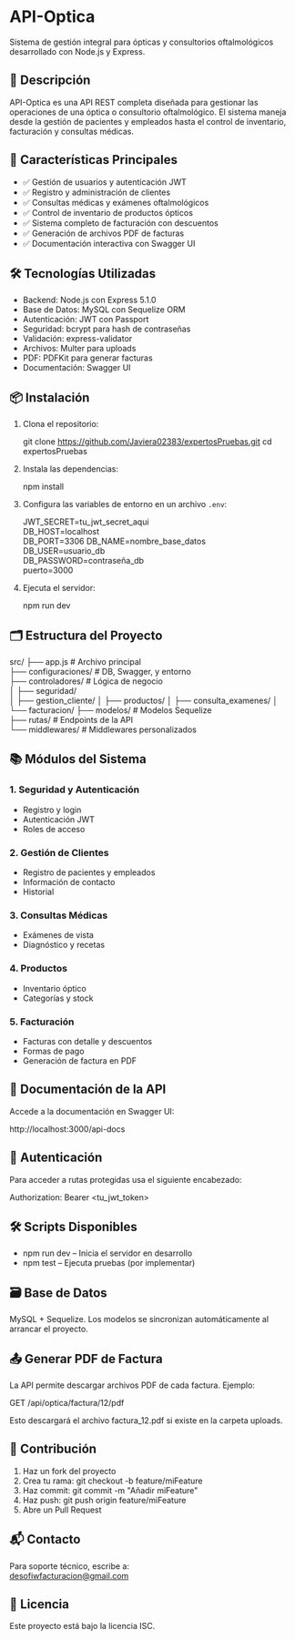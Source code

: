 # API-Optica

Sistema de gestión integral para ópticas y consultorios oftalmológicos desarrollado con Node.js y Express.

## 📌 Descripción

API-Optica es una API REST completa diseñada para gestionar las operaciones de una óptica o consultorio oftalmológico. El sistema maneja desde la gestión de pacientes y empleados hasta el control de inventario, facturación y consultas médicas.

## 🚀 Características Principales

- ✅ Gestión de usuarios y autenticación JWT
- ✅ Registro y administración de clientes
- ✅ Consultas médicas y exámenes oftalmológicos
- ✅ Control de inventario de productos ópticos
- ✅ Sistema completo de facturación con descuentos
- ✅ Generación de archivos PDF de facturas
- ✅ Documentación interactiva con Swagger UI

## 🛠️ Tecnologías Utilizadas

- Backend: Node.js con Express 5.1.0
- Base de Datos: MySQL con Sequelize ORM
- Autenticación: JWT con Passport
- Seguridad: bcrypt para hash de contraseñas
- Validación: express-validator
- Archivos: Multer para uploads
- PDF: PDFKit para generar facturas
- Documentación: Swagger UI

## 📦 Instalación

1. Clona el repositorio:

   git clone https://github.com/Javiera02383/expertosPruebas.git
   cd expertosPruebas

2. Instala las dependencias:

   npm install

3. Configura las variables de entorno en un archivo `.env`:

   JWT_SECRET=tu_jwt_secret_aqui  
   DB_HOST=localhost  
   DB_PORT=3306
   DB_NAME=nombre_base_datos  
   DB_USER=usuario_db  
   DB_PASSWORD=contraseña_db  
   puerto=3000

4. Ejecuta el servidor:

   npm run dev

## 🗂️ Estructura del Proyecto

src/
├── app.js                  # Archivo principal  
├── configuraciones/        # DB, Swagger, y entorno  
├── controladores/          # Lógica de negocio  
│   ├── seguridad/          
│   ├── gestion_cliente/
│   ├── productos/
│   ├── consulta_examenes/
│   └── facturacion/
├── modelos/                # Modelos Sequelize  
├── rutas/                  # Endpoints de la API  
└── middlewares/            # Middlewares personalizados

## 📚 Módulos del Sistema

### 1. Seguridad y Autenticación

- Registro y login
- Autenticación JWT
- Roles de acceso

### 2. Gestión de Clientes

- Registro de pacientes y empleados
- Información de contacto
- Historial

### 3. Consultas Médicas

- Exámenes de vista
- Diagnóstico y recetas

### 4. Productos

- Inventario óptico
- Categorías y stock

### 5. Facturación

- Facturas con detalle y descuentos
- Formas de pago
- Generación de factura en PDF

## 📘 Documentación de la API

Accede a la documentación en Swagger UI:

   http://localhost:3000/api-docs

## 🔐 Autenticación

Para acceder a rutas protegidas usa el siguiente encabezado:

   Authorization: Bearer <tu_jwt_token>

## 🛠️ Scripts Disponibles

- npm run dev – Inicia el servidor en desarrollo
- npm test – Ejecuta pruebas (por implementar)

## 🗃️ Base de Datos

MySQL + Sequelize. Los modelos se sincronizan automáticamente al arrancar el proyecto.

## 📤 Generar PDF de Factura

La API permite descargar archivos PDF de cada factura. Ejemplo:

   GET /api/optica/factura/12/pdf

Esto descargará el archivo factura_12.pdf si existe en la carpeta uploads.

## 🤝 Contribución

1. Haz un fork del proyecto
2. Crea tu rama: git checkout -b feature/miFeature
3. Haz commit: git commit -m "Añadir miFeature"
4. Haz push: git push origin feature/miFeature
5. Abre un Pull Request

## 📬 Contacto

Para soporte técnico, escribe a:  
desofiwfacturacion@gmail.com

## 🪪 Licencia

Este proyecto está bajo la licencia ISC.
